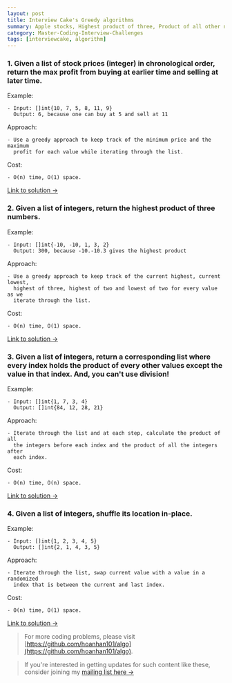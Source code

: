 ```yaml
---
layout: post
title: Interview Cake's Greedy algorithms
summary: Apple stocks, Highest product of three, Product of all other numbers, In-place shuffle
category: Master-Coding-Interview-Challenges
tags: [interviewcake, algorithm]
---
```


### 1. Given a list of stock prices (integer) in chronological order, return the max profit from buying at earlier time and selling at later time.

Example:
```
- Input: []int{10, 7, 5, 8, 11, 9}
  Output: 6, because one can buy at 5 and sell at 11
```

Approach:
```
- Use a greedy approach to keep track of the minimum price and the maximum
  profit for each value while iterating through the list.
```

Cost:
```
- O(n) time, O(1) space.
```

[Link to solution →](https://github.com/hoanhan101/algo/blob/master/interviewcake/apple_stocks_test.go)

### 2. Given a list of integers, return the highest product of three numbers.

Example:
```
- Input: []int{-10, -10, 1, 3, 2}
  Output: 300, because -10.-10.3 gives the highest product
```

Approach:
```
- Use a greedy approach to keep track of the current highest, current lowest,
  highest of three, highest of two and lowest of two for every value as we
  iterate through the list.
```

Cost:
```
- O(n) time, O(1) space.
```

[Link to solution →](https://github.com/hoanhan101/algo/blob/master/interviewcake/highest_product_of_three_test.go)

### 3. Given a list of integers, return a corresponding list where every index holds the product of every other values except the value in that index. And, you can't use division!

Example:
```
- Input: []int{1, 7, 3, 4}
  Output: []int{84, 12, 28, 21}
```

Approach:
```
- Iterate through the list and at each step, calculate the product of all
  the integers before each index and the product of all the integers after
  each index.
```

Cost:
```
- O(n) time, O(n) space.
```

[Link to solution →](https://github.com/hoanhan101/algo/blob/master/interviewcake/product_of_others_test.go)


### 4. Given a list of integers, shuffle its location in-place.

Example:
```
- Input: []int{1, 2, 3, 4, 5}
  Output: []int{2, 1, 4, 3, 5}
```

Approach:
```
- Iterate through the list, swap current value with a value in a randomized
  index that is between the current and last index.
```

Cost:
```
- O(n) time, O(1) space.
```

[Link to solution →](https://github.com/hoanhan101/algo/blob/master/interviewcake/inplace_shuffle_test.go)

> For more coding problems, please visit
  [https://github.com/hoanhan101/algo](https://github.com/hoanhan101/algo).

> If you're interested in getting updates for such content like these, consider
  joining my [mailing list here →](https://tinyletter.com/hoanhan)
